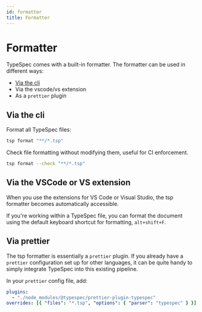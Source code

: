 ```yaml
---
id: formatter
title: Formatter
---
```


# Formatter

TypeSpec comes with a built-in formatter. The formatter can be used in different ways:

- [Via the cli](#via-the-cli)
- Via the vscode/vs extension
- As a `prettier` plugin

## Via the cli

Format all TypeSpec files:

```bash
tsp format "**/*.tsp"
```

Check file formatting without modifying them, useful for CI enforcement.

```bash
tsp format --check "**/*.tsp"
```

## Via the VSCode or VS extension

When you use the extensions for VS Code or Visual Studio, the tsp formatter becomes automatically accessible.

If you're working within a TypeSpec file, you can format the document using the default keyboard shortcut for formatting, `alt+shift+F`.

## Via prettier

The tsp formatter is essentially a `prettier` plugin. If you already have a `prettier` configuration set up for other languages, it can be quite handy to simply integrate TypeSpec into this existing pipeline.

In your `prettier` config file, add:

```yaml
plugins:
  - "./node_modules/@typespec/prettier-plugin-typespec"
overrides: [{ "files": "*.tsp", "options": { "parser": "typespec" } }]
```
